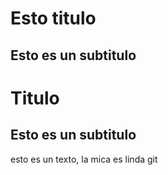 # Esto titulo
## Esto es un subtitulo
<h1>Titulo</h1>
<h2>Esto es un subtitulo</h2>
esto es un texto,
la mica es linda git 